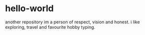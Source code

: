 # hello-world
another repository
im a person of respect, vision and honest. i like exploring, travel and favourite hobby typing.
